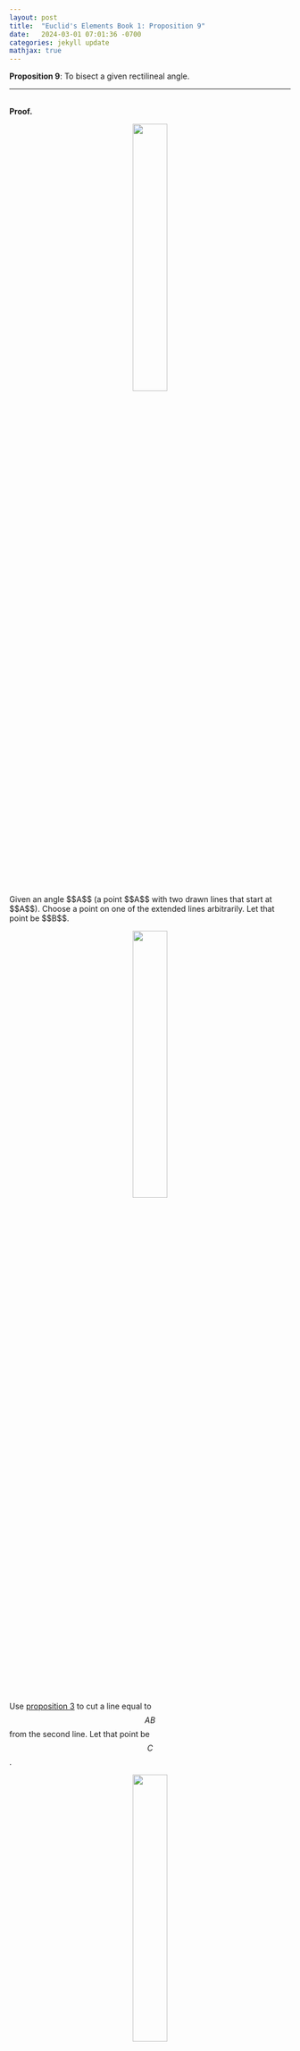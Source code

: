 ```yaml
---
layout: post
title:  "Euclid's Elements Book 1: Proposition 9"
date:   2024-03-01 07:01:36 -0700
categories: jekyll update
mathjax: true
---
```

<b>Proposition 9</b>: To bisect a given rectilineal angle.
<br>
<hr>
<!----------------------------------------------------------------------->
<br>
<b>Proof.</b><br>
<p style="text-align:center;"><img src="{{ site.url }}/assets/math/euclid/pr9/0.png" width="35%" class="center"></p>
Given an angle $$A$$ (a point $$A$$ with two drawn lines that start at $$A$$). Choose a point on one of the extended lines arbitrarily. Let that point be $$B$$. 

<p style="text-align:center;"><img src="{{ site.url }}/assets/math/euclid/pr9/1.png" width="35%" class="center"></p>

Use <a href="https://strncat.github.io/jekyll/update/2024/03/24/euclid-book1-pr3.html">proposition 3</a> to cut a line equal to $$AB$$ from the second line. Let that point be $$C$$. 

<p style="text-align:center;"><img src="{{ site.url }}/assets/math/euclid/pr9/2.png" width="35%" class="center"></p>

Use <a href="https://strncat.github.io/jekyll/update/2024/03/20/euclid-book1-postulates.html">postulate 1</a> to draw a line between the two points $$B$$ and $$C$$.

<p style="text-align:center;"><img src="{{ site.url }}/assets/math/euclid/pr9/3.png" width="35%" class="center"></p>

Next, use <a href="https://strncat.github.io/jekyll/update/2024/03/22/euclid-book1-pr1.html">proposition 1</a> to construct an equilateral triangle from the line $$BC$$.

<p style="text-align:center;"><img src="{{ site.url }}/assets/math/euclid/pr9/4.png" width="40%" class="center"></p>

Use <a href="https://strncat.github.io/jekyll/update/2024/03/20/euclid-book1-postulates.html">postulate 1</a> to draw a line between the two points $$A$$ and $$D$$. We claim that this line bisects the angle $$A$$.

<p style="text-align:center;"><img src="{{ site.url }}/assets/math/euclid/pr9/5.png" width="40%" class="center"></p>

To see this, notice that in the triangles $$ABD$$ and $$ACD$$, $$AB = AC$$ and $$BD = CD$$ by construction. Moreover, $$AD$$ is a common side to both triangles. Therefore, by <a href="https://strncat.github.io/jekyll/update/2024/03/31/euclid-book1-pr8.html">proposition 8</a>, we conclude that the angles $$\angle BAD$$ and $$\angle DAC$$ are equal. as required.

<p style="text-align:center;"><img src="{{ site.url }}/assets/math/euclid/pr9/6.png" width="40%" class="center"></p>
<br>
<hr>
<!----------------------------------------------------------------------->
<br>
<b>Thoughts:</b> -
<br>
<hr>
<!----------------------------------------------------------------------->
<br>
<b>References:</b>
<ul>
<li><a href="https://www.amazon.com/dp/B09ZYVSSTP/ref=sspa_dk_detail_0?psc=1&pd_rd_i=B09ZYVSSTP&pd_rd_w=c4vZJ&content-id=amzn1.sym.f734d1a2-0bf9-4a26-ad34-2e1b969a5a75&pf_rd_p=f734d1a2-0bf9-4a26-ad34-2e1b969a5a75&pf_rd_r=WK3ER8B42S7VAPMGWWPZ&pd_rd_wg=8i8vz&pd_rd_r=789c12b3-868b-4990-85da-a643782719d6&sp_csd=d2lkZ2V0TmFtZT1zcF9kZXRhaWw">Oliver Byrne's Elements of Euclid</a></li>
<li><a href="https://www.youtube.com/watch?v=K0W3KXvZ7EA&list=PLrkQ3hzZrc4j9gT0z--_CiFzQLeVb32hQ&index=7">Sandy Bultena's Proposition 9 video</a></li>
</ul>


